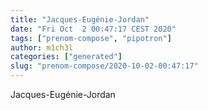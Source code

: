 ```yaml
---
title: "Jacques-Eugénie-Jordan"
date: "Fri Oct  2 00:47:17 CEST 2020"
tags: ["prenom-compose", "pipotron"]
author: m1ch3l
categories: ["generated"]
slug: "prenom-compose/2020-10-02-00:47:17"
---
```


Jacques-Eugénie-Jordan
